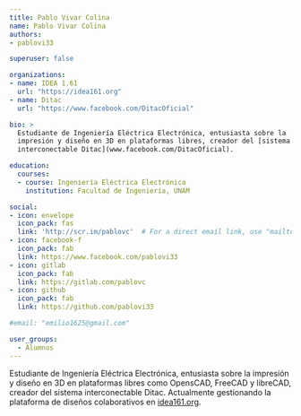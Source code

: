 ```yaml
---
title: Pablo Vivar Colina
name: Pablo Vivar Colina
authors:
- pablovi33

superuser: false

organizations:
- name: IDEA 1.61
  url: "https://idea161.org"
- name: Ditac
  url: "https://www.facebook.com/DitacOficial"

bio: >
  Estudiante de Ingeniería Eléctrica Electrónica, entusiasta sobre la
  impresión y diseño en 3D en plataformas libres, creador del [sistema
  interconectable Ditac](www.facebook.com/DitacOficial).

education:
  courses:
  - course: Ingeniería Eléctrica Electrónica
    institution: Facultad de Ingeniería, UNAM

social:
- icon: envelope
  icon_pack: fas
  link: 'http://scr.im/pablovc'  # For a direct email link, use "mailto:test@example.org".
- icon: facebook-f
  icon_pack: fab
  link: https://www.facebook.com/pablovi33
- icon: gitlab
  icon_pack: fab
  link: https://gitlab.com/pablovc
- icon: github
  icon_pack: fab
  link: https://github.com/pablovi33

#email: "emilio1625@gmail.com"

user_groups:
  - Alumnos
---
```


Estudiante de Ingeniería Eléctrica Electrónica, entusiasta sobre la
impresión y diseño en 3D en plataformas libres como OpensCAD, FreeCAD y
libreCAD, creador del sistema interconectable Ditac. Actualmente gestionando la plataforma de diseños colaborativos
en [idea161.org](https://idea161.org).
